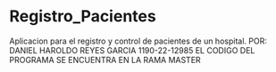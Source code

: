 # Registro_Pacientes
Aplicacion para el registro y control de pacientes de un hospital.
POR: DANIEL HAROLDO REYES GARCIA 1190-22-12985
EL CODIGO DEL PROGRAMA SE ENCUENTRA EN LA RAMA MASTER
